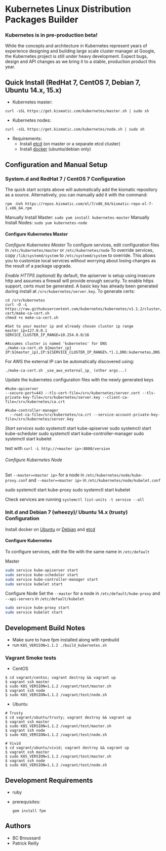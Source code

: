 # Kubernetes Linux Distribution Packages Builder

### Kubernetes is in pre-production beta!
While the concepts and architecture in Kubernetes represent years of experience designing and building large scale cluster manager at Google, the Kubernetes project is still under heavy development.  Expect bugs, design and API changes as we bring it to a stable, production product this year.


## Quick Install (RedHat 7, CentOS 7, Debian 7, Ubuntu 14.x, 15.x)

* Kubernetes master:
```
curl -sSL https://get.kismatic.com/kubernetes/master.sh | sudo sh
```

* Kubernetes nodes:
```
curl -sSL https://get.kismatic.com/kubernetes/node.sh | sudo sh
```

* Requirements:
  * Install [etcd](https://github.com/coreos/etcd) (on master or a separate etcd cluster)
  * Install [docker](https://docs.docker.com/installation) (ubuntu/debian only)

## Configuration and Manual Setup

### System.d and RedHat 7 / CentOS 7 Configuration

The quick start scripts above will automatically add the kismatic repository as a source. Alternatively, you can manually add it with the command:
```
rpm -Uvh https://repos.kismatic.com/el/7/x86_64/kismatic-repo-el-7-1.x86_64.rpm
```

Manually Install Master: `sudo yum install kubernetes-master`
Manually Install Nodes: `sudo yum kubernetes-node`

#### Configure Kubernetes Master

*Configure Kubernetes Master*
To configure services, edit configuration files in `/etc/kubernetes/master` or `/etc/kubernetes/node`
To override services, copy `/lib/systemd/system` to `/etc/systemd/system` to override. This allows you to customize local services without worrying about losing changes as the result of a package upgrade.

*Enable HTTPS (optional)*
By default, the apiserver is setup using insecure http and assumes a firewall will provide enough security. To enable https support, certs must be generated. A basic key has already been generated during install at `/srv/kubernetes/server.key`. To generate certs:
```
cd /srv/kubernetes
curl -O -L https://raw.githubusercontent.com/kubernetes/kubernetes/v1.1.2/cluster/saltbase/salt/generate-cert/make-ca-cert.sh
chmod +x make-ca-cert.sh

#Set to your master ip and already chosen cluster ip range
master_ip=127.0.0.1
SERVICE_CLUSTER_IP_RANGE=10.254.0.0/16

#Assumes cluster is named 'kubernetes' for DNS
./make-ca-cert.sh ${master_ip} IP:${master_ip},IP:${SERVICE_CLUSTER_IP_RANGE%.*}.1,DNS:kubernetes,DNS:kubernetes.default,DNS:kubernetes.default.svc,DNS:kubernetes.default.svc.cluster.local;
```

For AWS the external IP can be automatically discovered using:
```
./make-ca-cert.sh _use_aws_external_ip_ (other args...)
```

Update the kubernetes configuration files with the newly generated keys
```
#kube-apiserver
--secure-port=443 --tls-cert-file=/srv/kubernetes/server.cert --tls-private-key-file=/srv/kubernetes/server.key --client-ca-file=/srv/kubernetes/ca.crt

#kube-controller-manager
  --root-ca-file=/srv/kubernetes/ca.crt --service-account-private-key-file=/srv/kubernetes/server.key
```

*Start services*
sudo systemctl start kube-apiserver
sudo systemctl start kube-scheduler
sudo systemctl start kube-controller-manager
sudo systemctl start kubelet

test with
`curl -L http://<master ip>:8080/version`

###### Configure Kubernetes Node

Set `--master=<master ip>` for a node in `/etc/kubernetes/node/kube-proxy.conf` and `--master=<master ip>` in `/etc/kubernetes/node/kubelet.conf`


sudo systemctl start kube-proxy
sudo systemctl start kubelet

Check services are running
`systemctl list-units -t service --all`




### Init.d and Debian 7 (wheezy)/ Ubuntu 14.x (trusty) Configuration

Install docker on [Ubuntu](https://docs.docker.com/installation/ubuntulinux/) or [Debian](https://docs.docker.com/installation/debian/) and [etcd](https://github.com/coreos/etcd)


#### Configure Kubernetes
To configure services, edit the file with the same name in `/etc/default`


Master

```bash
sudo service kube-apiserver start
sudo service kube-scheduler start
sudo service kube-controller-manager start
sudo service kubelet start
```

Configure Node
Set the `--master` for a node in `/etc/default/kube-proxy` and `--api-servers` in `/etc/default/kubelet`

```bash
sudo service kube-proxy start
sudo service kubelet start
```

## Development Build Notes
* Make sure to have fpm installed along with rpmbuild
* run `K8S_VERSION=1.1.2 ./build_kubernetes.sh`

### Vagrant Smoke tests
- CentOS
```
$ cd vagrant/centos; vagrant destroy && vagrant up
$ vagrant ssh master
$ sudo K8S_VERSION=1.1.2 /vagrant/test/master.sh
$ vagrant ssh node
$ sudo K8S_VERSION=1.1.2 /vagrant/test/node.sh
```

- Ubuntu
```
# Trusty
$ cd vagrant/ubuntu/trusty; vagrant destroy && vagrant up
$ vagrant ssh master
$ sudo K8S_VERSION=1.1.2 /vagrant/test/master.sh
$ vagrant ssh node
$ sudo K8S_VERSION=1.1.2 /vagrant/test/node.sh

# Vivid
$ cd vagrant/ubuntu/vivid; vagrant destroy && vagrant up
$ vagrant ssh master
$ sudo K8S_VERSION=1.1.2 /vagrant/test/master.sh
$ vagrant ssh node
$ sudo K8S_VERSION=1.1.2 /vagrant/test/node.sh
```

## Development Requirements

* ruby
* prerequisites:

     `gem install fpm`

## Authors

   * BC Broussard
   * Patrick Reilly
